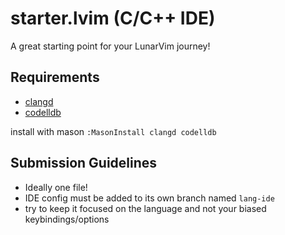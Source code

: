 # starter.lvim (C/C++ IDE)

A great starting point for your LunarVim journey!

## Requirements

- [clangd](https://clangd.llvm.org)
- [codelldb](https://github.com/vadimcn/vscode-lldb)

install with mason `:MasonInstall clangd codelldb`

## Submission Guidelines

- Ideally one file!
- IDE config must be added to its own branch named `lang-ide`
- try to keep it focused on the language and not your biased keybindings/options

